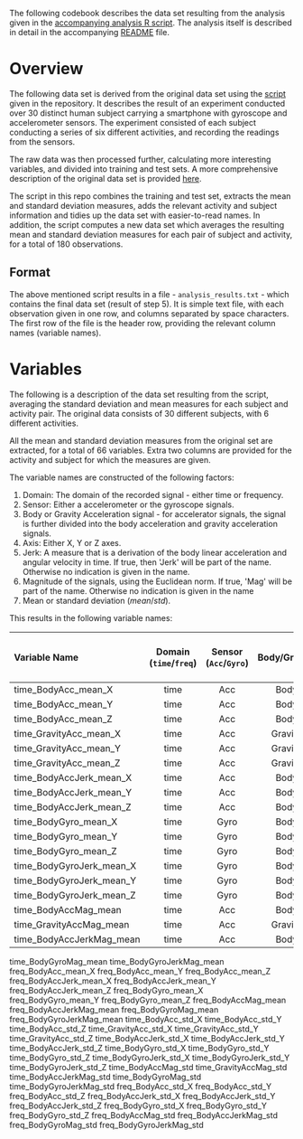 
The following codebook describes the data set resulting from the analysis given in the [accompanying analysis R script](https://github.com/slior/CourseraExtractingDataProject/blob/master/run_analysis.r).
The analysis itself is described in detail in the accompanying [README](https://github.com/slior/CourseraExtractingDataProject/blob/master/README.md) file.

# Overview

The following data set is derived from the original data set using the [script](https://github.com/slior/CourseraExtractingDataProject/blob/master/run_analysis.r) given in the repository.
It describes the result of an experiment conducted over 30 distinct human subject carrying a smartphone with gyroscope and accelerometer sensors.
The experiment consisted of each subject conducting a series of six different activities, and recording the readings from the sensors.

The raw data was then processed further, calculating more interesting variables, and divided into training and test sets.
A more comprehensive description of the original data set is provided [here](http://archive.ics.uci.edu/ml/datasets/Human+Activity+Recognition+Using+Smartphones).

The script in this repo combines the training and test set, extracts the mean and standard deviation measures, adds the relevant activity and subject information and tidies up the data set with easier-to-read names.
In addition, the script computes a new data set which averages the resulting mean and standard deviation measures for each pair of subject and activity, for a total of 180 observations.

## Format
The above mentioned script results in a file - `analysis_results.txt` - which contains the final data set (result of step 5).
It is simple text file, with each observation given in one row, and columns separated by space characters.
The first row of the file is the header row, providing the relevant column names (variable names).

# Variables

The following is a description of the data set resulting from the script, averaging the standard deviation and mean measures for each subject and activity pair.
The original data consists of 30 different subjects, with 6 different activities.

All the mean and standard deviation measures from the original set are extracted, for a total of 66 variables. Extra two columns are provided for the activity and subject for which the measures are given.

The variable names are constructed of the following factors:
1. Domain: The domain of the recorded signal - either time or frequency.
2. Sensor: Either a accelerometer or the gyroscope signals.
3. Body or Gravity Acceleration signal - for accelerator signals, the signal is further divided into the body acceleration and gravity acceleration signals.
4. Axis: Either X, Y or Z axes.
5. Jerk: A measure that is a derivation of the body linear acceleration and angular velocity in time. If true, then 'Jerk' will be part of the name. Otherwise no indication is given in the name.
6. Magnitude of the signals, using the Euclidean norm. If true, 'Mag' will be part of the name. Otherwise no indication is given in the name
6. Mean or standard deviation (*mean*/*std*).

This results in the following variable names:

Variable Name 				 |Domain (`time`/`freq`)| Sensor (`Acc`/`Gyro`)| Body/Gravity | Axis (`X`, `Y` or `Z`) | Jerk (`Jerk` or nothing) | Magnitude (`Mag` or nothing) | Mean/Standard Deviation (`mean`/`std`)
:----------------------------|:--------------------:|:--------------------:|:------------:|:----------------------:|:------------------------:|:----------------------------:|:--------------------------------------
time_BodyAcc_mean_X          |time     				| Acc                 | Body           | X      |              |  | mean
time_BodyAcc_mean_Y          |time   | Acc               | Body         | Y    |           |  | mean
time_BodyAcc_mean_Z          |time   | Acc               | Body         | Z    |           |  | mean
time_GravityAcc_mean_X		 |time   | Acc               | Gravity         | X    |           | | mean
time_GravityAcc_mean_Y       |time   | Acc               | Gravity         | Y    |           | | mean
time_GravityAcc_mean_Z       |time   | Acc               | Gravity         | Z    |           | | mean
time_BodyAccJerk_mean_X		 |time   | Acc               | Body         | X    | Jerk          | | mean
time_BodyAccJerk_mean_Y      |time   | Acc               | Body         | Y    | Jerk          | | mean
time_BodyAccJerk_mean_Z      |time   | Acc               | Body         | Z    | Jerk          | | mean
time_BodyGyro_mean_X		 |time   | Gyro               | Body         | X    |           | | mean
time_BodyGyro_mean_Y         |time   | Gyro               | Body         | Y    |           | | mean
time_BodyGyro_mean_Z         |time   | Gyro               | Body         | Z    |           | | mean
time_BodyGyroJerk_mean_X	 |time   | Gyro               | Body         | X    | Jerk      | | mean
time_BodyGyroJerk_mean_Y     |time   | Gyro               | Body         | Y    | Jerk      | | mean
time_BodyGyroJerk_mean_Z     |time   | Gyro               | Body         | Z    | Jerk      | | mean
time_BodyAccMag_mean		 |time   | Acc               | Body         |    | Jerk      |  Mag | mean
time_GravityAccMag_mean      |time   | Acc               | Gravity         |    | Jerk      | Mag | mean
time_BodyAccJerkMag_mean     |time   | Acc               | Body         |    | Jerk      | Mag | mean
time_BodyGyroMag_mean
time_BodyGyroJerkMag_mean
freq_BodyAcc_mean_X
freq_BodyAcc_mean_Y
freq_BodyAcc_mean_Z
freq_BodyAccJerk_mean_X
freq_BodyAccJerk_mean_Y
freq_BodyAccJerk_mean_Z
freq_BodyGyro_mean_X
freq_BodyGyro_mean_Y
freq_BodyGyro_mean_Z
freq_BodyAccMag_mean
freq_BodyAccJerkMag_mean
freq_BodyGyroMag_mean
freq_BodyGyroJerkMag_mean
time_BodyAcc_std_X
time_BodyAcc_std_Y
time_BodyAcc_std_Z
time_GravityAcc_std_X
time_GravityAcc_std_Y
time_GravityAcc_std_Z
time_BodyAccJerk_std_X
time_BodyAccJerk_std_Y
time_BodyAccJerk_std_Z
time_BodyGyro_std_X
time_BodyGyro_std_Y
time_BodyGyro_std_Z
time_BodyGyroJerk_std_X
time_BodyGyroJerk_std_Y
time_BodyGyroJerk_std_Z
time_BodyAccMag_std
time_GravityAccMag_std
time_BodyAccJerkMag_std
time_BodyGyroMag_std
time_BodyGyroJerkMag_std
freq_BodyAcc_std_X
freq_BodyAcc_std_Y
freq_BodyAcc_std_Z
freq_BodyAccJerk_std_X
freq_BodyAccJerk_std_Y
freq_BodyAccJerk_std_Z
freq_BodyGyro_std_X
freq_BodyGyro_std_Y
freq_BodyGyro_std_Z
freq_BodyAccMag_std
freq_BodyAccJerkMag_std
freq_BodyGyroMag_std
freq_BodyGyroJerkMag_std


